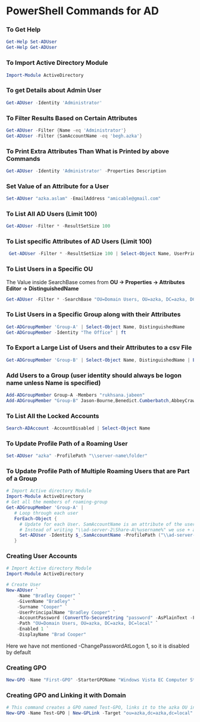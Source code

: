 # PowerShell Commands for AD

### To Get Help
```ps1
Get-Help Set-ADUser
Get-Help Get-ADUser
```
### To Import Active Directory Module
```ps1
Import-Module ActiveDirectory
```
### To get Details about Admin User
```ps1
Get-ADUser -Identity 'Administrator'
```
### To Filter Results Based on Certain Attributes
```ps1
Get-ADUser -Filter {Name -eq 'Administrator'}
Get-ADUser -Filter {SamAccountName -eq 'begh.azka'}
```
### To Print Extra Attributes Than What is Printed by above Commands
```ps1
Get-ADUser -Identity 'Administrator' -Properties Description
```
### Set Value of an Attribute for a User
```ps1
Set-ADUser "azka.aslam" -EmailAddress "amicable@gmail.com"
```
### To List All AD Users (Limit 100)
```ps1
Get-ADUser -Filter * -ResultSetSize 100
```
### To List specific Attributes of AD Users (Limit 100)
```ps1
 Get-ADUser -Filter * -ResultSetSize 100 | Select-Object Name, UserPrincipalName, Enabled, lastLogon
```
### To List Users in a Specific OU
The Value inside SearchBase comes from **OU -> Properties -> Attributes Editor -> DistinguishedName**
```ps1
Get-ADUser -Filter * -SearchBase "OU=Domain Users, OU=azka, DC=azka, DC=local" | Select-Object Name
```
### To List Users in a Specific Group along with their Attributes
```ps1
Get-ADGroupMember 'Group-A' | Select-Object Name, DistinguishedName
Get-ADGroupMember -Identity "The Office" | ft
```
### To Export a Large List of Users and their Attributes to a csv File
```ps1
Get-ADGroupMember 'Group-B' | Select-Object Name, DistinguishedName | Export-Csv "C:\Users\azka.aslam\Desktop\myusers.csv"
```
### Add Users to a Group (user identity should always be logon name unless Name is specified)
```ps1
Add-ADGroupMember Group-A -Members "rukhsana.jabeen"
Add-ADGroupMember "Group-B" Jason-Bourne,Benedict.Cumberbatch,AbbeyCrawford,AbbeyEckels (Bulk Adding)
```
### To List All the Locked Accounts
```ps1
Search-ADAccount -AccountDisabled | Select-Object Name 
```
### To Update Profile Path of a Roaming User
```ps1
Set-ADUser "azka" -ProfilePath "\\server-name\folder"
```
### To Update Profile Path of Multiple Roaming Users that are Part of a Group
```ps1
# Import Active directory Module
Import-Module ActiveDirectory
# Get all the members of roaming-group
Get-ADGroupMember 'Group-A' |
   # Loop through each user
   ForEach-Object {
     # Update for each User. SamAccountName is an attribute of the user.
     # Instead of writing "\\ad-server-2\Share-A\%username%" we use + and the user name (same as SamAccountName)
     Set-ADUser -Identity $_.SamAccountName -ProfilePath ("\\ad-server-2\Share-A\" + $_.SamAccountName)
   }
```
### Creating User Accounts
```ps1
# Import Active directory Module
Import-Module ActiveDirectory

# Create User
New-ADUser `
    -Name "Bradley Cooper" `
    -GivenName "Bradley" `
    -Surname "Cooper" `
    -UserPrincipalName "Bradley Cooper" `
    -AccountPassword (ConvertTo-SecureString "password" -AsPlainText -Force) `
    -Path "OU=Domain Users, OU=azka, DC=azka, DC=local" `
    -Enabled 1 `
    -DisplayName "Brad Cooper"
```
Here we have not mentioned -ChangePasswordAtLogon 1, so it is disabled by default

### Creating GPO
```ps1
New-GPO -Name "First-GPO" -StarterGPOName "Windows Vista EC Computer Starter GPO"
```
### Creating GPO and Linking it with Domain
```ps1
# This command creates a GPO named Test-GPO, links it to the azka OU in the azka.local domain, and grants the Marketing Admins security group permissions to edit the GPO.
New-GPO -Name Test-GPO | New-GPLink -Target "ou=azka,dc=azka,dc=local" | Set-GPPermissions -PermissionLevel gpoedit -TargetName "Marketing Admins" -TargetType Group
```

